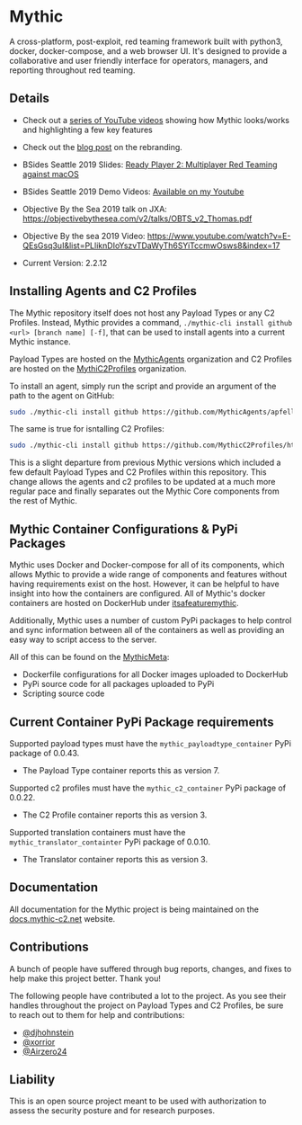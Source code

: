 # Mythic
A cross-platform, post-exploit, red teaming framework built with python3, docker, docker-compose, and a web browser UI. It's designed to provide a collaborative and user friendly interface for operators, managers, and reporting throughout red teaming. 

## Details
* Check out a [series of YouTube videos](https://www.youtube.com/playlist?list=PLHVFedjbv6sNLB1QqnGJxRBMukPRGYa-H) showing how Mythic looks/works and highlighting a few key features
* Check out the [blog post](https://posts.specterops.io/a-change-of-mythic-proportions-21debeb03617) on the rebranding. 
* BSides Seattle 2019 Slides: [Ready Player 2: Multiplayer Red Teaming against macOS](https://www.slideshare.net/CodyThomas6/ready-player-2-multiplayer-red-teaming-against-macos)    
* BSides Seattle 2019 Demo Videos: [Available on my Youtube](https://www.youtube.com/playlist?list=PLHVFedjbv6sOz8OGuLdomdkr6-7VdMRQ9)  
* Objective By the Sea 2019 talk on JXA: https://objectivebythesea.com/v2/talks/OBTS_v2_Thomas.pdf  
* Objective By the sea 2019 Video: https://www.youtube.com/watch?v=E-QEsGsq3uI&list=PLliknDIoYszvTDaWyTh6SYiTccmwOsws8&index=17  

* Current Version: 2.2.12

## Installing Agents and C2 Profiles

The Mythic repository itself does not host any Payload Types or any C2 Profiles. Instead, Mythic provides a command, `./mythic-cli install github <url> [branch name] [-f]`, that can be used to install agents into a current Mythic instance.

Payload Types are hosted on the [MythicAgents](https://github.com/MythicAgents) organization and C2 Profiles are hosted on the [MythiC2Profiles](https://github.com/MythicC2Profiles) organization.

To install an agent, simply run the script and provide an argument of the path to the agent on GitHub:
```bash
sudo ./mythic-cli install github https://github.com/MythicAgents/apfell
```

The same is true for isntalling C2 Profiles:
```bash
sudo ./mythic-cli install github https://github.com/MythicC2Profiles/http
```

This is a slight departure from previous Mythic versions which included a few default Payload Types and C2 Profiles within this repository. This change allows the agents and c2 profiles to be updated at a much more regular pace and finally separates out the Mythic Core components from the rest of Mythic. 

## Mythic Container Configurations & PyPi Packages

Mythic uses Docker and Docker-compose for all of its components, which allows Mythic to provide a wide range of components and features without having requirements exist on the host. However, it can be helpful to have insight into how the containers are configured. All of Mythic's docker containers are hosted on DockerHub under [itsafeaturemythic](https://hub.docker.com/search?q=itsafeaturemythic&type=image).

Additionally, Mythic uses a number of custom PyPi packages to help control and sync information between all of the containers as well as providing an easy way to script access to the server.

All of this can be found on the [MythicMeta](https://github.com/MythicMeta):  
* Dockerfile configurations for all Docker images uploaded to DockerHub
* PyPi source code for all packages uploaded to PyPi
* Scripting source code

## Current Container PyPi Package requirements

Supported payload types must have the `mythic_payloadtype_container` PyPi package of 0.0.43.  
* The Payload Type container reports this as version 7.  

Supported c2 profiles must have the `mythic_c2_container` PyPi package of 0.0.22.  
* The C2 Profile container reports this as version 3.  

Supported translation containers must have the `mythic_translator_containter` PyPi package of 0.0.10.
* The Translator container reports this as version 3.  

## Documentation

All documentation for the Mythic project is being maintained on the [docs.mythic-c2.net](https://docs.mythic-c2.net) website.


## Contributions

A bunch of people have suffered through bug reports, changes, and fixes to help make this project better. Thank you!

The following people have contributed a lot to the project. As you see their handles throughout the project on Payload Types and C2 Profiles, be sure to reach out to them for help and contributions:
- [@djhohnstein](https://twitter.com/djhohnstein)
- [@xorrior](https://twitter.com/xorrior)
- [@Airzero24](https://twitter.com/airzero24)

## Liability

This is an open source project meant to be used with authorization to assess the security posture and for research purposes.
